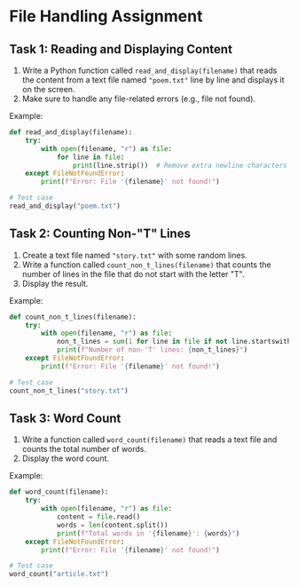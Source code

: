 # File Handling Assignment

## Task 1: Reading and Displaying Content

1. Write a Python function called `read_and_display(filename)` that reads the content from a text file named `"poem.txt"` line by line and displays it on the screen.
2. Make sure to handle any file-related errors (e.g., file not found).

Example:
```python
def read_and_display(filename):
    try:
        with open(filename, "r") as file:
            for line in file:
                print(line.strip())  # Remove extra newline characters
    except FileNotFoundError:
        print(f"Error: File '{filename}' not found!")

# Test case
read_and_display("poem.txt")
```

## Task 2: Counting Non-"T" Lines

1. Create a text file named `"story.txt"` with some random lines.
2. Write a function called `count_non_t_lines(filename)` that counts the number of lines in the file that do not start with the letter "T".
3. Display the result.

Example:
```python
def count_non_t_lines(filename):
    try:
        with open(filename, "r") as file:
            non_t_lines = sum(1 for line in file if not line.startswith("T"))
            print(f"Number of non-'T' lines: {non_t_lines}")
    except FileNotFoundError:
        print(f"Error: File '{filename}' not found!")

# Test case
count_non_t_lines("story.txt")
```

## Task 3: Word Count

1. Write a function called `word_count(filename)` that reads a text file and counts the total number of words.
2. Display the word count.

Example:
```python
def word_count(filename):
    try:
        with open(filename, "r") as file:
            content = file.read()
            words = len(content.split())
            print(f"Total words in '{filename}': {words}")
    except FileNotFoundError:
        print(f"Error: File '{filename}' not found!")

# Test case
word_count("article.txt")
```
